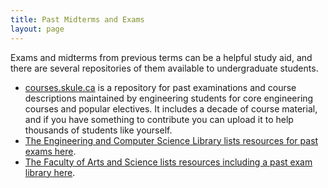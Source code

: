 ```yaml
---
title: Past Midterms and Exams
layout: page
---
```


Exams and midterms from previous terms can be a helpful study aid, and there are several repositories of them available to undergraduate students.
- [courses.skule.ca](http://courses.skule.ca/) is a repository for past examinations and course descriptions maintained by engineering students for core engineering courses and popular electives. It includes a decade of course material, and if you have something to contribute you can upload it to help thousands of students like yourself.
- [The Engineering and Computer Science Library lists resources for past exams here](https://engineering.library.utoronto.ca/past-exams).
- [The Faculty of Arts and Science lists resources including a past exam library here](http://www.artsci.utoronto.ca/current/exams/).